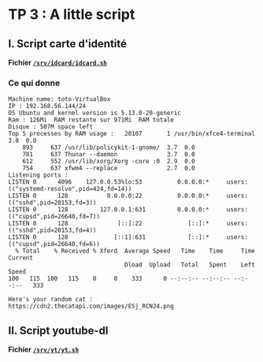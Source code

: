 # TP 3 : A little script

## I. Script carte d'identité

**Fichier [`/srv/idcard/idcard.sh`](https://github.com/AntoineMACHY/TP/blob/main/fichier_tp3/idcard.md)**

### Ce qui donne

```
Machine name: toto-VirtualBox
IP : 192.168.56.144/24
OS Ubuntu and kernel version is 5.13.0-20-generic
Ram : 126Mi  RAM restante sur 971Mi  RAM totale
Disque : 507M space left
Top 5 processes by RAM usage :   20107       1 /usr/bin/xfce4-terminal      3.8  0.0
    893     637 /usr/lib/policykit-1-gnome/  3.7  0.0
    781     637 Thunar --daemon              3.7  0.0
    612     552 /usr/lib/xorg/Xorg -core :0  2.9  0.0
    754     637 xfwm4 --replace              2.7  0.0
Listening ports :
LISTEN 0      4096    127.0.0.53%lo:53          0.0.0.0:*     users:(("systemd-resolve",pid=424,fd=14))
LISTEN 0      128           0.0.0.0:22          0.0.0.0:*     users:(("sshd",pid=20153,fd=3))
LISTEN 0      128         127.0.0.1:631         0.0.0.0:*     users:(("cupsd",pid=26640,fd=7))
LISTEN 0      128              [::]:22             [::]:*     users:(("sshd",pid=20153,fd=4))
LISTEN 0      128             [::1]:631            [::]:*     users:(("cupsd",pid=26640,fd=6))
  % Total    % Received % Xferd  Average Speed   Time    Time     Time  Current
                                 Dload  Upload   Total   Spent    Left  Speed
100   115  100   115    0     0    333      0 --:--:-- --:--:-- --:--:--   333

Here's your random cat : https://cdn2.thecatapi.com/images/ESj_RCNJ4.png
```

## II. Script youtube-dl

**Fichier [`/srv/yt/yt.sh`](https://github.com/AntoineMACHY/TP/blob/main/fichier_tp3/yt_sh.md)**





